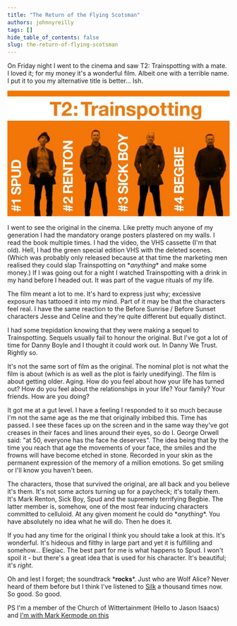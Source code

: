 ```yaml
---
title: "The Return of the Flying Scotsman"
authors: johnnyreilly
tags: []
hide_table_of_contents: false
slug: the-return-of-flying-scotsman
---
```

On Friday night I went to the cinema and saw T2: Trainspotting with a mate. I loved it; for my money it's a wonderful film. Albeit one with a terrible name. I put it to you my alternative title is better... Ish.

![](Trainspotting-2.jpg)

I went to see the original in the cinema. Like pretty much anyone of my generation I had the mandatory orange posters plastered on my walls. I read the book multiple times. I had the video, the VHS cassette (I'm that old). Hell, I had the green special edition VHS with the deleted scenes. (Which was probably only released because at that time the marketing men realised they could slap Trainspotting on \**anything*\* and make some money.) If I was going out for a night I watched Trainspotting with a drink in my hand before I headed out. It was part of the vague rituals of my life.

The film meant a lot to me. It's hard to express just why; excessive exposure has tattooed it into my mind. Part of it may be that the characters feel real. I have the same reaction to the Before Sunrise / Before Sunset characters Jesse and Celine and they're quite different but equally distinct.

I had some trepidation knowing that they were making a sequel to Trainspotting. Sequels usually fail to honour the original. But I've got a lot of time for Danny Boyle and I thought it could work out. In Danny We Trust. Rightly so.

It's not the same sort of film as the original. The nominal plot is not what the film is about (which is as well as the plot is fairly unedifying). The film is about getting older. Aging. How do you feel about how your life has turned out? How do you feel about the relationships in your life? Your family? Your friends. How are you doing?

It got me at a gut level. I have a feeling I responded to it so much because I'm not the same age as the me that originally imbibed this. Time has passed. I see these faces up on the screen and in the same way they've got creases in their faces and lines around their eyes, so do I. George Orwell said: "at 50, everyone has the face he deserves". The idea being that by the time you reach that age the movements of your face, the smiles and the frowns will have become etched in stone. Recorded in your skin as the permanent expression of the memory of a million emotions. So get smiling or I'll know you haven't been.

The characters, those that survived the original, are all back and you believe it's them. It's not some actors turning up for a paycheck; it's totally them. It's Mark Renton, Sick Boy, Spud and the supremely terrifying Begbie. The latter member is, somehow, one of the most fear inducing characters committed to celluloid. At any given moment he could do \**anything*\*. You have absolutely no idea what he will do. Then he does it.

If you had any time for the original I think you should take a look at this. It's wonderful. It's hideous and filthy in large part and yet it is fulfilling and somehow... Elegiac. The best part for me is what happens to Spud. I won't spoil it - but there's a great idea that is used for his character. It's beautiful; it's *right*.

Oh and lest I forget; the soundtrack \***rocks**\*. Just who are Wolf Alice? Never heard of them before but I think I've listened to [Silk](<https://youtu.be/mEASmSwndnw?t=1m2s>) a thousand times now. So good. So good.

PS I'm a member of the Church of Wittertainment (Hello to Jason Isaacs) and [I'm with Mark Kermode on this](<https://youtu.be/oi8a3c1a6gc>)



